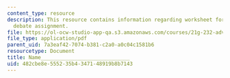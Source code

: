 ```yaml
---
content_type: resource
description: This resource contains information regarding worksheet for the impromptu
  debate assignment.
file: https://ol-ocw-studio-app-qa.s3.amazonaws.com/courses/21g-232-advanced-speaking-and-critical-listening-skills-els-spring-2007/482cbe8e555235b4347148919b8b7143_MIT21G_232S07_deb_workshee.pdf
file_type: application/pdf
parent_uid: 7a3eaf42-7074-b381-c2a0-a0c04c1581b6
resourcetype: Document
title: Name_____________________________
uid: 482cbe8e-5552-35b4-3471-48919b8b7143
---
```

